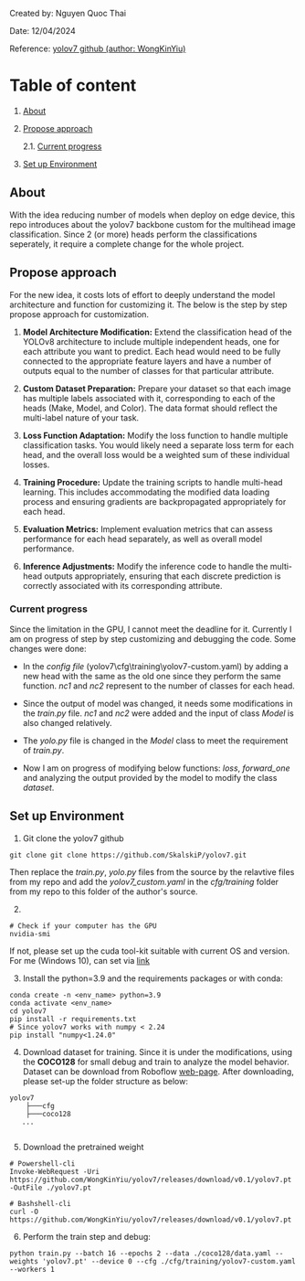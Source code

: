 Created by: Nguyen Quoc Thai

Date: 12/04/2024

Reference: [yolov7 github (author: WongKinYiu)](https://github.com/WongKinYiu/yolov7)

# Table of content
1. [About](#about)
2. [Propose approach](#propose-approach)

    2.1. [Current progress](#current-progress)
3. [Set up Environment](#set-up-environment)

## About

With the idea reducing number of models when deploy on edge device, this repo introduces about the yolov7 backbone custom for the multihead image classification. Since 2 (or more) heads perform the classifications seperately, it require a complete change for the whole project.

## Propose approach

For the new idea, it costs lots of effort to deeply understand the model architecture and function for customizing it. The below is the step by step propose approach for customization.

1. **Model Architecture Modification:** Extend the classification head of the YOLOv8 architecture to include multiple independent heads, one for each attribute you want to predict. Each head would need to be fully connected to the appropriate feature layers and have a number of outputs equal to the number of classes for that particular attribute.

2. **Custom Dataset Preparation:** Prepare your dataset so that each image has multiple labels associated with it, corresponding to each of the heads (Make, Model, and Color). The data format should reflect the multi-label nature of your task.

3. **Loss Function Adaptation:** Modify the loss function to handle multiple classification tasks. You would likely need a separate loss term for each head, and the overall loss would be a weighted sum of these individual losses.

4. **Training Procedure:** Update the training scripts to handle multi-head learning. This includes accommodating the modified data loading process and ensuring gradients are backpropagated appropriately for each head.

5. **Evaluation Metrics:** Implement evaluation metrics that can assess performance for each head separately, as well as overall model performance.

6. **Inference Adjustments:** Modify the inference code to handle the multi-head outputs appropriately, ensuring that each discrete prediction is correctly associated with its corresponding attribute.

### Current progress

Since the limitation in the GPU, I cannot meet the deadline for it. Currently I am on progress of step by step customizing and debugging the code. Some changes were done:

- In the *config file* (yolov7\cfg\training\yolov7-custom.yaml) by adding a new head with the same as the old one since they perform the same function. *nc1* and *nc2* represent to the number of classes for each head.

- Since the output of model was changed, it needs some modifications in the *train.py* file. *nc1* and *nc2* were added and the input of class *Model* is also changed relatively.

- The *yolo.py* file is changed in the *Model* class to meet the requirement of *train.py*.

- Now I am on progress of modifying below functions: *loss*, *forward_one* and analyzing the output provided by the model to modify the class *dataset*.

## Set up Environment

1. Git clone the yolov7 github
```
git clone git clone https://github.com/SkalskiP/yolov7.git
```

Then replace the *train.py*, *yolo.py* files from the source by the relavtive files from my repo and add the *yolov7_custom.yaml* in the *cfg/training* folder from my repo to this folder of the author's source.

2. 
```
# Check if your computer has the GPU
nvidia-smi
```
If not, please set up the cuda tool-kit suitable with current OS and version. For me (Windows 10), can set via [link](https://developer.nvidia.com/cuda-12-1-0-download-archive?target_os=Windows&target_arch=x86_64&target_version=10&target_type=exe_local)

3. Install the python=3.9 and the requirements packages or with conda:
```
conda create -n <env_name> python=3.9
conda activate <env_name>
cd yolov7
pip install -r requirements.txt
# Since yolov7 works with numpy < 2.24
pip install "numpy<1.24.0"
```

4. Download dataset for training. Since it is under the modifications, using the **COCO128** for small debug and train to analyze the model behavior. Dataset can be download from Roboflow [web-page](https://universe.roboflow.com/team-roboflow/coco-128/dataset/2). After downloading, please set-up the folder structure as below:

```
yolov7
    ├───cfg
    ├───coco128
   ...
    
```

5. Download the pretrained weight
```
# Powershell-cli
Invoke-WebRequest -Uri https://github.com/WongKinYiu/yolov7/releases/download/v0.1/yolov7.pt -OutFile ./yolov7.pt
```

```
# Bashshell-cli
curl -O  https://github.com/WongKinYiu/yolov7/releases/download/v0.1/yolov7.pt
```

6. Perform the train step and debug:

```
python train.py --batch 16 --epochs 2 --data ./coco128/data.yaml --weights 'yolov7.pt' --device 0 --cfg ./cfg/training/yolov7-custom.yaml --workers 1
```